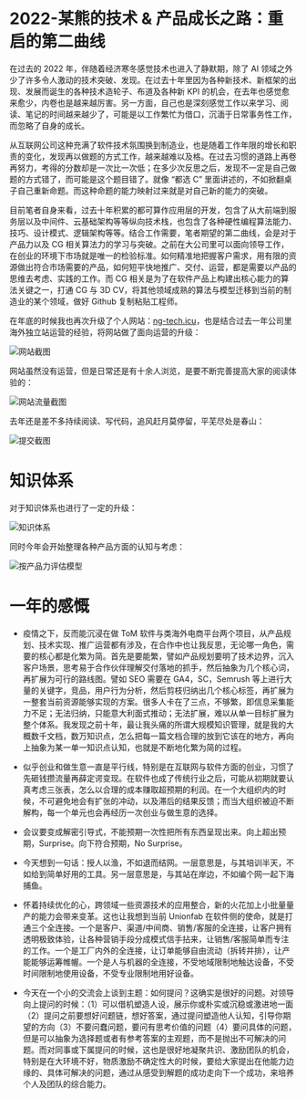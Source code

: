 # 2022-某熊的技术 & 产品成长之路：重启的第二曲线

在过去的 2022 年，伴随着经济寒冬感觉技术也进入了静默期，除了 AI 领域之外少了许多令人激动的技术突破、发现。在过去十年里因为各种新技术、新框架的出现、发展而诞生的各种技术造轮子、布道及各种新 KPI 的机会，在去年也感觉愈来愈少，内卷也是越来越厉害。另一方面，自己也是深刻感觉工作以来学习、阅读、笔记的时间越来越少了，可能是以工作繁忙为借口，沉湎于日常事务性工作，而忽略了自身的成长。

从互联网公司这种充满了软件技术氛围换到制造业，也是随着工作年限的增长和职责的变化，发现再以做题的方式工作，越来越难以及格。在过去习惯的道路上再卷再努力，考得的分数却是一次比一次低；在多少次反思之后，发现不一定是自己做题的方式错了，而可能是这个题目错了。就像 “都选 C” 里面讲述的，不如掀翻桌子自己重新命题。而这种命题的能力映射过来就是对自己新的能力的突破。

目前笔者自身来看，过去十年积累的都可算作应用层的开发，包含了从大前端到服务层以及中间件、云基础架构等等纵向技术栈，也包含了各种硬性编程算法能力、技巧、设计模式、逻辑架构等等。结合工作需要，笔者期望的第二曲线，会是对于产品力以及 CG 相关算法力的学习与突破。之前在大公司里可以面向领导工作，在创业的环境下市场就是唯一的检验标准。如何精准地把握客户需求，用有限的资源做出符合市场需要的产品，如何短平快地推广、交付、运营，都是需要以产品的思维去考虑、实践的工作。而 CG 相关是为了在软件产品上构建出核心能力的算法关键之一，打通 CG 与 3D CV，将其他领域成熟的算法与模型迁移到当前的制造业的某个领域，做好 Github 复制粘贴工程师。

在年底的时候我也再次升级了个人网站：[ng-tech.icu](https://ng-tech.icu)，也是结合过去一年公司里海外独立站运营的经验，将网站做了面向运营的升级：

![网站截图](https://assets.ng-tech.icu/item/20230226164428.png)

网站虽然没有运营，但是日常还是有十余人浏览，是要不断完善提高大家的阅读体验的：

![网站流量截图](https://assets.ng-tech.icu/item/20230226151221.png)

去年还是差不多持续阅读、写代码，追风赶月莫停留，平芜尽处是春山：

![提交截图](https://assets.ng-tech.icu/item/20230126233208.png)

# 知识体系

对于知识体系也进行了一定的升级：

![知识体系](https://assets.ng-tech.icu/item/20230219151000.png)

同时今年会开始整理各种产品方面的认知与考虑：

![按产品力评估模型](https://assets.ng-tech.icu/item/%E6%8C%89%E7%BB%B4%E5%BA%A6%E8%AF%84%E4%BC%B0%E6%A8%A1%E5%9E%8B.png)

# 一年的感慨

- 疫情之下，反而能沉浸在做 ToM 软件与类海外电商平台两个项目，从产品规划、技术实现、推广运营都有涉及，在合作中也让我反思，无论哪一角色，需要的核心都是化繁为简。首先是要能繁，譬如产品规划要明了技术边界，沉入客户场景，思考易于合作伙伴理解交付落地的抓手，然后抽象为几个核心词，再扩展为可行的路线图。譬如 SEO 需要在 GA4，SC，Semrush 等上进行大量的关键字，竞品，用户行为分析，然后剪枝归纳出几个核心标签，再扩展为一整套当前资源能够实现的方案。很多人卡在了三点，不够繁，即信息采集能力不足；无法归纳，只能意大利面式推动；无法扩展，难以从单一目标扩展为整个体系。我发现之前十年，最让我头痛的所谓大规模知识管理，就是我的大概数千文档，数万知识点，怎么把每一篇文档合理的放到它该在的地方，再向上抽象为某一单一知识点认知，也就是不断地化繁为简的过程。

- 似乎创业和做生意一直是平行线，特别是在互联网与软件方面的创业，习惯了先砸钱攒流量再薛定谔变现。在软件也成了传统行业之后，可能从初期就要认真考虑三张表，怎么以合理的成本赚取超预期的利润。在一个大组织内的时候，不可避免地会有扩张的冲动，以及滞后的结果反馈；而当大组织被迫不断解构，每一个单元也会再经历一次创业与做生意的选择。

- 会议要变成解密引导式，不能预期一次性把所有东西呈现出来。向上超出预期，Surprise。向下符合预期，No Surprise。

- 今天想到一句话：授人以渔，不如退而结网。一层意思是，与其培训半天，不如给到简单好用的工具。另一层意思是，与其站在岸边，不如编个网一起下海捕鱼。

- 怀着持续优化的心，跨领域一些资源技术的应用整合，新的火花加上小批量量产的能力会带来变革。这也让我想到当前 Unionfab 在软件侧的使命，就是打通三个全连接。一个是客户、渠道/中间商、销售/客服的全连接，让客户拥有透明极致体验，让各种营销手段分成模式信手拈来，让销售/客服简单而专注的工作。一个是工厂内外的全连接，让订单能够自由流动（拆转并排），让产能能够运筹帷幄。一个是人与机器的全连接，不受地域限制地触达设备，不受时间限制地使用设备，不受专业限制地用好设备。

- 今天在一个小的交流会上谈到主题：如何提问？这确实是很好的问题。对领导向上提问的时候：（1）可以借机塑造人设，展示你或朴实或沉稳或激进地一面（2）提问之前要想好问题链，想好答案，通过提问塑造他人认知，引导你期望的方向（3）不要问蠢问题，要问有思考价值的问题（4）要问具体的问题，但是可以抽象为选择题或者有参考答案的主观题，而不是抛出不可解决的问题。而对同事或下属提问的时候，这也是很好地凝聚共识、激励团队的机会，特别是在大环境不好，物质激励不确定性大的时候，要给大家提出在他能力边缘的、具体可解决的问题，通过从感受到解题的成功走向下一个成功，来培养个人及团队的综合能力。
